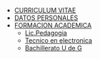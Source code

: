 <nav><ul>
        <li><a href="#">CURRICULUM VITAE </a></li>
        <li><a href="#">DATOS PERSONALES </a></li>
        <li><a href="#">FORMACION ACADEMICA </a>
            <ul><li><a href="http://www.unives.com.mx">Lic.Pedagogia</a></li>
            <li><a href="#">Tecnico en electronica</a></li>
            <li><a href="#">Bachillerato U de G</a></li>
              </li>
          </ul></nav>
